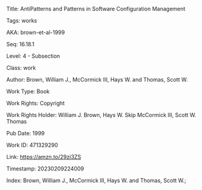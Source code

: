Title:  AntiPatterns and Patterns in Software Configuration Management

Tags:   works

AKA:    brown-et-al-1999

Seq:    16.18.1

Level:  4 - Subsection

Class:  work

Author: Brown, William J., McCormick III, Hays W. and Thomas, Scott W.

Work Type: Book

Work Rights: Copyright

Work Rights Holder: William J. Brown, Hays W. Skip McCormick III, Scott W. Thomas

Pub Date: 1999

Work ID: 471329290

Link:   https://amzn.to/29zi3ZS

Timestamp: 20230209224009

Index:  Brown, William J., McCormick III, Hays W. and Thomas, Scott W.; 
